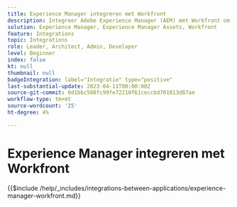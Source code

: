 ```yaml
---
title: Experience Manager integreren met Workfront
description: Integreer Adobe Experience Manager (AEM) met Workfront om uw marketingactiviteiten te stroomlijnen.
solution: Experience Manager, Experience Manager Assets, Workfront
feature: Integrations
topic: Integrations
role: Leader, Architect, Admin, Developer
level: Beginner
index: false
kt: null
thumbnail: null
badgeIntegration: label="Integratie" type="positive"
last-substantial-update: 2023-04-11T00:00:00Z
source-git-commit: 0d1bbc508fc99fe72210f61ceccbd701013d87ae
workflow-type: tm+mt
source-wordcount: '25'
ht-degree: 4%

---
```



# Experience Manager integreren met Workfront

{{$include /help/_includes/integrations-between-applications/experience-manager-workfront.md}}
